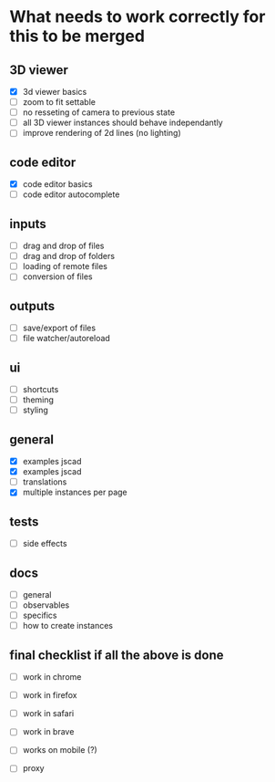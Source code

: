 # What needs to work correctly for this to be merged

## 3D viewer
- [x] 3d viewer basics
- [ ] zoom to fit settable
- [ ] no resseting of camera to previous state
- [ ] all 3D viewer instances should behave independantly
- [ ] improve rendering of 2d lines (no lighting)

## code editor
- [x] code editor basics
- [ ] code editor autocomplete

## inputs
- [ ] drag and drop of files
- [ ] drag and drop of folders
- [ ] loading of remote files
- [ ] conversion of files

## outputs
- [ ] save/export of files
- [ ] file watcher/autoreload

## ui
- [ ] shortcuts
- [ ] theming
- [ ] styling

## general
- [x] examples jscad
- [x] examples jscad
- [ ] translations
- [x] multiple instances per page

## tests
- [ ] side effects

## docs
- [ ] general
- [ ] observables
- [ ] specifics
- [ ] how to create instances
 
## final checklist if all the above is done
- [ ] work in chrome
- [ ] work in firefox
- [ ] work in safari
- [ ] work in brave
- [ ] works on mobile (?)
- [ ] proxy


